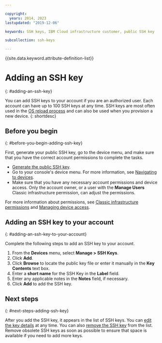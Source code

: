 ```yaml
---

copyright:
  years: 2014, 2023
lastupdated: "2019-12-06"

keywords: SSH keys, IBM Cloud infrastructure customer, public SSH key

subcollection: ssh-keys

---
```


{{site.data.keyword.attribute-definition-list}}

# Adding an SSH key
{: #adding-an-ssh-key}

You can add SSH keys to your account if you are an authorized user. Each account can have up to 100 SSH keys at any time. SSH keys are most often used in the [OS reload process](/docs/software?topic=software-reloading-the-os#reloading-the-os) and can also be used when you provision a new device.
{: shortdesc}

## Before you begin
{: #before-you-begin-adding-ssh-key}

First, generate your public SSH key, go to the device menu, and make sure that you have the correct account permissions to complete the tasks.

* [Generate the public SSH key](/docs/vpc?topic=vpc-ssh-keys#locating-ssh-keys).
* Go to your console's device menu. For more information, see [Navigating to devices](/docs/infrastructure/ssh-keys?topic=virtual-servers-navigating-devices).
* Make sure that you have any necessary account permissions and device access. Only the account owner, or a user with the **Manage Users** Classic infrastructure permission, can adjust the permissions.

For more information about permissions, see [Classic infrastructure permissions](/docs/iam?topic=iam-infrapermission#infrapermission) and [Managing device access](/docs/vsi?topic=virtual-servers-managing-device-access).

## Adding an SSH key to your account
{: #adding-an-ssh-key-to-your-account}

Complete the following steps to add an SSH key to your account.

1. From the **Devices** menu, select **Manage > SSH Keys**.
2. Click **Add**.
3. Click **Browse** to locate the public key file or enter it manually in the **Key Contents** text box.
4. Enter a **short name** for the SSH Key in the **Label** field.
5. Enter any applicable notes in the **Notes** field, if necessary.
6. Click **Add** to add the SSH key.

## Next steps
{: #next-steps-adding-ssh-key}

After you add the SSH key, it appears in the list of SSH keys. You can [edit the key details](/docs/infrastructure/ssh-keys?topic=ssh-keys-editing-details-for-an-ssh-key#editing-details-for-an-ssh-key) at any time. You can also [remove the SSH key](/docs/infrastructure/ssh-keys?topic=ssh-keys-removing-an-ssh-key#removing-an-ssh-key) from the list. Remove obsolete SSH keys as soon as possible to ensure that space is available if you need to add more keys.
